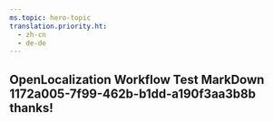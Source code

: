 ```yaml
---
ms.topic: hero-topic
translation.priority.ht: 
  - zh-cn
  - de-de
---
```

## OpenLocalization Workflow Test MarkDown 1172a005-7f99-462b-b1dd-a190f3aa3b8b thanks!
